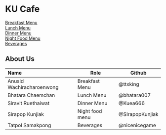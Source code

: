 # KU Cafe

[Breakfast Menu](Menu.md#breakfast-menu)   
[Lunch Menu](Menu.md#lunch-menu)   
[Dinner Menu](Menu.md#dinner-menu)   
[Night Food Menu](Menu.md#night-food-menu)  
[Beverages](Menu.md#beverages)

## About Us

| Name      | Role      | Github   |
|:----------|-----------|----------|
| Anusid Wachiracharoenwong | Breakfast Menu | @ttxking|
| Bhatara Chaemchan | Lunch Menu | @bhatara007|
| Siravit Ruethaiwat | Dinner Menu | @Kuea666 |
| Sirapop Kunjiak | Night food menu | @SIrapopKunjiak |
| Tatpol Samakpong | Beverages | @nicenicegame |
